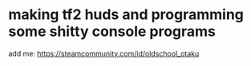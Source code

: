 <h1>making tf2 huds and programming some shitty console programs</h1>

add me: https://steamcommunity.com/id/oldschool_otaku
